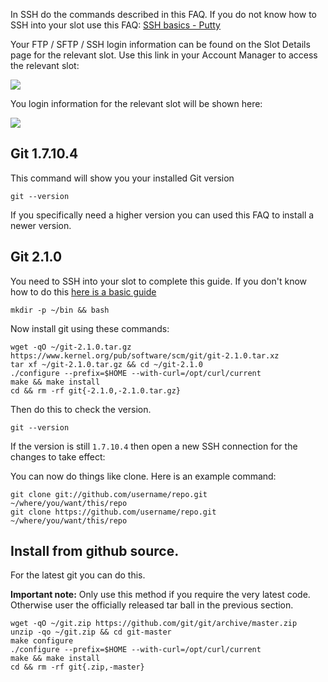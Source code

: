 
In SSH do the commands described in this FAQ. If you do not know how to SSH into your slot use this FAQ: [SSH basics - Putty](https://www.feralhosting.com/faq/view?question=12)

Your FTP / SFTP / SSH login information can be found on the Slot Details page for the relevant slot. Use this link in your Account Manager to access the relevant slot:

![](https://raw.github.com/feralhosting/feralfilehosting/master/Feral%20Wiki/0%20Generic/slot_detail_link.png)

You login information for the relevant slot will be shown here:

![](https://raw.github.com/feralhosting/feralfilehosting/master/Feral%20Wiki/0%20Generic/slot_detail_ssh.png)

Git 1.7.10.4
---

This command will show you your installed Git version

~~~
git --version
~~~

If you specifically need a higher version you can used this FAQ to install a newer version.

Git 2.1.0
---

You need to SSH into your slot to complete this guide. If you don't know how to do this [here is a basic guide](https://www.feralhosting.com/faq/view?question=12)

~~~
mkdir -p ~/bin && bash
~~~

Now install git using these commands:

~~~
wget -qO ~/git-2.1.0.tar.gz https://www.kernel.org/pub/software/scm/git/git-2.1.0.tar.xz
tar xf ~/git-2.1.0.tar.gz && cd ~/git-2.1.0
./configure --prefix=$HOME --with-curl=/opt/curl/current
make && make install
cd && rm -rf git{-2.1.0,-2.1.0.tar.gz}
~~~

Then do this to check the version.

~~~
git --version
~~~

If the version is still `1.7.10.4` then open a new SSH connection for the changes to take effect:

You can now do things like clone. Here is an example command:

~~~
git clone git://github.com/username/repo.git ~/where/you/want/this/repo
git clone https://github.com/username/repo.git ~/where/you/want/this/repo
~~~

Install from github source.
---

For the latest git you can do this.

**Important note:** Only use this method if you require the very latest code. Otherwise user the officially released tar ball in the previous section.

~~~
wget -qO ~/git.zip https://github.com/git/git/archive/master.zip
unzip -qo ~/git.zip && cd git-master
make configure
./configure --prefix=$HOME --with-curl=/opt/curl/current
make && make install
cd && rm -rf git{.zip,-master}
~~~



